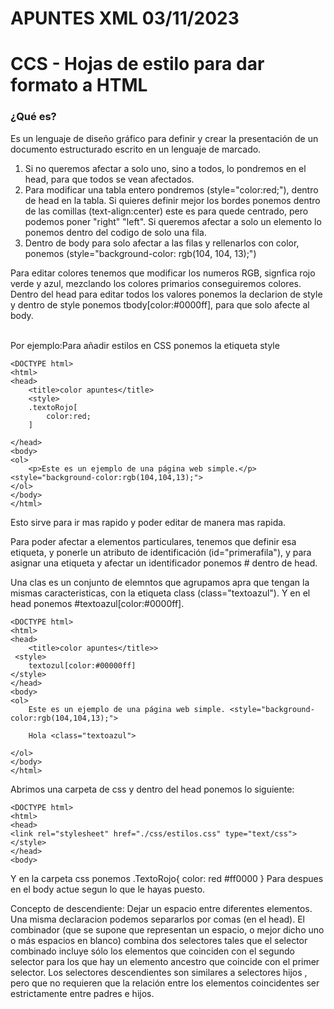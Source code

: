 # APUNTES XML 03/11/2023

<h1>CCS - Hojas de estilo para dar formato a HTML </h1>

<h3>¿Qué es?</h3>

Es un lenguaje de diseño gráfico para definir y crear la presentación de un documento estructurado escrito en un lenguaje de marcado.​
<ol>
    <li>Si no queremos afectar a solo uno, sino a todos, lo pondremos en el head, para que todos se vean afectados.
    <li>Para modificar una tabla entero pondremos (style="color:red;"), dentro de head en la tabla. Si quieres definir mejor los bordes ponemos dentro de las comillas (text-align:center) este es para quede centrado, pero podemos poner "right" "left". Si queremos afectar a solo un elemento lo ponemos dentro del codigo de solo una fila.
    <li>Dentro de body para solo afectar a las filas y rellenarlos con color, ponemos (style="background-color: rgb(104, 104, 13);")
</ol>
Para editar colores tenemos que modificar los numeros RGB, signfica rojo verde y azul, mezclando los colores primarios conseguiremos colores. Dentro del head para editar todos los valores ponemos la declarion de style y dentro de style ponemos tbody[color:#0000ff], para que solo afecte al body.
<br>
<br>

Por ejemplo:Para añadir estilos en CSS ponemos la etiqueta style

```
<DOCTYPE html>
<html>
<head>
    <title>color apuntes</title>
    <style>
    .textoRojo[
        color:red;
    ]

</head>
<body>
<ol>
    <p>Este es un ejemplo de una página web simple.</p> <style="background-color:rgb(104,104,13);">
</ol>
</body>
</html>
```

Esto sirve para ir mas rapido y poder editar de manera mas rapida.

Para poder afectar a elementos particulares, tenemos que definir esa etiqueta, y ponerle un atributo de identificación (id="primerafila"), y para asignar una etiqueta y afectar un identificador ponemos # dentro de head.

Una clas es un conjunto de elemntos que agrupamos apra que tengan la mismas caracteristicas, con la etiqueta class (class="textoazul"). Y en el head ponemos #textoazul[color:#0000ff].

```
<DOCTYPE html>
<html>
<head>
    <title>color apuntes</title>>
 <style>
    textozul[color:#00000ff]
</style>
</head>
<body>
<ol>
    Este es un ejemplo de una página web simple. <style="background-color:rgb(104,104,13);">

    Hola <class="textoazul">

</ol>
</body>
</html>
```
Abrimos una carpeta de css y dentro del head ponemos lo siguiente: 
```
<DOCTYPE html>
<html>
<head>
<link rel="stylesheet" href="./css/estilos.css" type="text/css">
</style>
</head>
<body>
```
Y en la carpeta css ponemos .TextoRojo{
    color: red #ff0000
} 
Para despues en el body actue segun lo que le hayas puesto.

Concepto de descendiente:
Dejar un espacio entre diferentes elementos. Una misma declaracion podemos separarlos por comas (en el head). El combinador (que se supone que representan un espacio, o mejor dicho uno o más espacios en blanco) combina dos selectores tales que el selector combinado incluye sólo los elementos que coinciden con el segundo selector para los que hay un elemento ancestro que coincide con el primer selector. Los selectores descendientes son similares a selectores hijos , pero que no requieren que la relación entre los elementos coincidentes ser estrictamente entre padres e hijos.